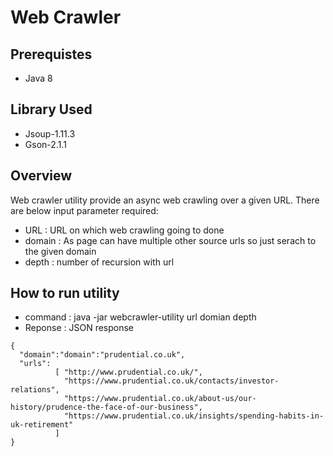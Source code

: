 # Web Crawler

## Prerequistes

* Java 8

## Library Used
* Jsoup-1.11.3
* Gson-2.1.1

## Overview 

Web crawler utility provide an async web crawling over a given URL. There are below input parameter required:
* URL : URL on which web crawling going to done
* domain : As page can have multiple other source urls so just serach to the given domain
* depth : number of recursion with url

## How to run utility

* command : java -jar webcrawler-utility url domian depth
* Reponse : JSON response 
```
{
  "domain":"domain":"prudential.co.uk",
  "urls":
          [ "http://www.prudential.co.uk/",
            "https://www.prudential.co.uk/contacts/investor-relations",
            "https://www.prudential.co.uk/about-us/our-history/prudence-the-face-of-our-business",
            "https://www.prudential.co.uk/insights/spending-habits-in-uk-retirement"
          ]
}
```

      
